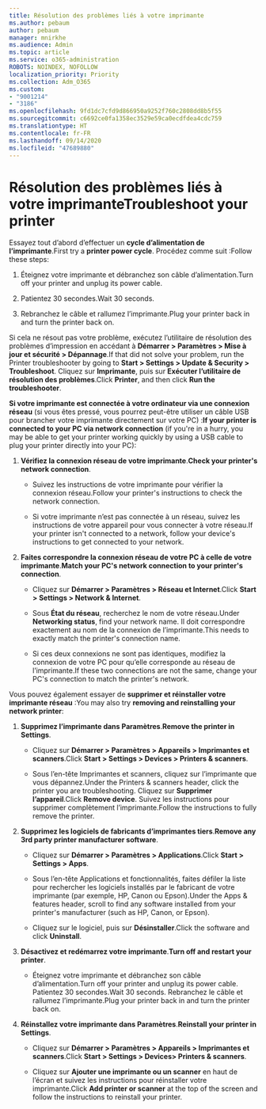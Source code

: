 ```yaml
---
title: Résolution des problèmes liés à votre imprimante
ms.author: pebaum
author: pebaum
manager: mnirkhe
ms.audience: Admin
ms.topic: article
ms.service: o365-administration
ROBOTS: NOINDEX, NOFOLLOW
localization_priority: Priority
ms.collection: Adm_O365
ms.custom:
- "9001214"
- "3186"
ms.openlocfilehash: 9fd1dc7cfd9d866950a9252f760c2808dd8b5f55
ms.sourcegitcommit: c6692ce0fa1358ec3529e59ca0ecdfdea4cdc759
ms.translationtype: HT
ms.contentlocale: fr-FR
ms.lasthandoff: 09/14/2020
ms.locfileid: "47689880"
---
```

# <a name="troubleshoot-your-printer"></a><span data-ttu-id="d8df3-102">Résolution des problèmes liés à votre imprimante</span><span class="sxs-lookup"><span data-stu-id="d8df3-102">Troubleshoot your printer</span></span>

<span data-ttu-id="d8df3-103">Essayez tout d’abord d’effectuer un **cycle d’alimentation de l’imprimante**.</span><span class="sxs-lookup"><span data-stu-id="d8df3-103">First try a **printer power cycle**.</span></span> <span data-ttu-id="d8df3-104">Procédez comme suit :</span><span class="sxs-lookup"><span data-stu-id="d8df3-104">Follow these steps:</span></span>

1. <span data-ttu-id="d8df3-105">Éteignez votre imprimante et débranchez son câble d’alimentation.</span><span class="sxs-lookup"><span data-stu-id="d8df3-105">Turn off your printer and unplug its power cable.</span></span>

2. <span data-ttu-id="d8df3-106">Patientez 30 secondes.</span><span class="sxs-lookup"><span data-stu-id="d8df3-106">Wait 30 seconds.</span></span>

3. <span data-ttu-id="d8df3-107">Rebranchez le câble et rallumez l’imprimante.</span><span class="sxs-lookup"><span data-stu-id="d8df3-107">Plug your printer back in and turn the printer back on.</span></span>

<span data-ttu-id="d8df3-108">Si cela ne résout pas votre problème, exécutez l’utilitaire de résolution des problèmes d’impression en accédant à **Démarrer > Paramètres > Mise à jour et sécurité > Dépannage**.</span><span class="sxs-lookup"><span data-stu-id="d8df3-108">If that did not solve your problem, run the Printer troubleshooter by going to **Start > Settings > Update & Security > Troubleshoot**.</span></span> <span data-ttu-id="d8df3-109">Cliquez sur **Imprimante**, puis sur **Exécuter l’utilitaire de résolution des problèmes**.</span><span class="sxs-lookup"><span data-stu-id="d8df3-109">Click **Printer**, and then click **Run the troubleshooter**.</span></span>

<span data-ttu-id="d8df3-110">**Si votre imprimante est connectée à votre ordinateur via une connexion réseau** (si vous êtes pressé, vous pourrez peut-être utiliser un câble USB pour brancher votre imprimante directement sur votre PC) :</span><span class="sxs-lookup"><span data-stu-id="d8df3-110">**If your printer is connected to your PC via network connection** (if you're in a hurry, you may be able to get your printer working quickly by using a USB cable to plug your printer directly into your PC):</span></span>

1. <span data-ttu-id="d8df3-111">**Vérifiez la connexion réseau de votre imprimante**.</span><span class="sxs-lookup"><span data-stu-id="d8df3-111">**Check your printer's network connection**.</span></span>
    
    - <span data-ttu-id="d8df3-112">Suivez les instructions de votre imprimante pour vérifier la connexion réseau.</span><span class="sxs-lookup"><span data-stu-id="d8df3-112">Follow your printer's instructions to check the network connection.</span></span>

    - <span data-ttu-id="d8df3-113">Si votre imprimante n’est pas connectée à un réseau, suivez les instructions de votre appareil pour vous connecter à votre réseau.</span><span class="sxs-lookup"><span data-stu-id="d8df3-113">If your printer isn't connected to a network, follow your device's instructions to get connected to your network.</span></span>

2. <span data-ttu-id="d8df3-114">**Faites correspondre la connexion réseau de votre PC à celle de votre imprimante**.</span><span class="sxs-lookup"><span data-stu-id="d8df3-114">**Match your PC's network connection to your printer's connection**.</span></span>

    - <span data-ttu-id="d8df3-115">Cliquez sur **Démarrer > Paramètres > Réseau et Internet**.</span><span class="sxs-lookup"><span data-stu-id="d8df3-115">Click **Start > Settings > Network & Internet**.</span></span>

    - <span data-ttu-id="d8df3-116">Sous **État du réseau**, recherchez le nom de votre réseau.</span><span class="sxs-lookup"><span data-stu-id="d8df3-116">Under **Networking status**, find your network name.</span></span> <span data-ttu-id="d8df3-117">Il doit correspondre exactement au nom de la connexion de l’imprimante.</span><span class="sxs-lookup"><span data-stu-id="d8df3-117">This needs to exactly match the printer's connection name.</span></span>

    - <span data-ttu-id="d8df3-118">Si ces deux connexions ne sont pas identiques, modifiez la connexion de votre PC pour qu’elle corresponde au réseau de l’imprimante.</span><span class="sxs-lookup"><span data-stu-id="d8df3-118">If these two connections are not the same, change your PC's connection to match the printer's network.</span></span>

<span data-ttu-id="d8df3-119">Vous pouvez également essayer de **supprimer et réinstaller votre imprimante réseau** :</span><span class="sxs-lookup"><span data-stu-id="d8df3-119">You may also try **removing and reinstalling your network printer**:</span></span>

1. <span data-ttu-id="d8df3-120">**Supprimez l’imprimante dans Paramètres**.</span><span class="sxs-lookup"><span data-stu-id="d8df3-120">**Remove the printer in Settings**.</span></span>

    - <span data-ttu-id="d8df3-121">Cliquez sur **Démarrer > Paramètres > Appareils > Imprimantes et scanners**.</span><span class="sxs-lookup"><span data-stu-id="d8df3-121">Click **Start > Settings > Devices > Printers & scanners**.</span></span>

    - <span data-ttu-id="d8df3-122">Sous l’en-tête Imprimantes et scanners, cliquez sur l’imprimante que vous dépannez.</span><span class="sxs-lookup"><span data-stu-id="d8df3-122">Under the Printers & scanners header, click the printer you are troubleshooting.</span></span> <span data-ttu-id="d8df3-123">Cliquez sur **Supprimer l’appareil**.</span><span class="sxs-lookup"><span data-stu-id="d8df3-123">Click **Remove device**.</span></span> <span data-ttu-id="d8df3-124">Suivez les instructions pour supprimer complètement l’imprimante.</span><span class="sxs-lookup"><span data-stu-id="d8df3-124">Follow the instructions to fully remove the printer.</span></span>

2. <span data-ttu-id="d8df3-125">**Supprimez les logiciels de fabricants d’imprimantes tiers**.</span><span class="sxs-lookup"><span data-stu-id="d8df3-125">**Remove any 3rd party printer manufacturer software**.</span></span>

    - <span data-ttu-id="d8df3-126">Cliquez sur **Démarrer > Paramètres > Applications**.</span><span class="sxs-lookup"><span data-stu-id="d8df3-126">Click **Start > Settings > Apps**.</span></span>

    - <span data-ttu-id="d8df3-127">Sous l’en-tête Applications et fonctionnalités, faites défiler la liste pour rechercher les logiciels installés par le fabricant de votre imprimante (par exemple, HP, Canon ou Epson).</span><span class="sxs-lookup"><span data-stu-id="d8df3-127">Under the Apps & features header, scroll to find any software installed from your printer's manufacturer (such as HP, Canon, or Epson).</span></span>

    - <span data-ttu-id="d8df3-128">Cliquez sur le logiciel, puis sur **Désinstaller**.</span><span class="sxs-lookup"><span data-stu-id="d8df3-128">Click the software and click **Uninstall**.</span></span>

3. <span data-ttu-id="d8df3-129">**Désactivez et redémarrez votre imprimante**.</span><span class="sxs-lookup"><span data-stu-id="d8df3-129">**Turn off and restart your printer**.</span></span>

    - <span data-ttu-id="d8df3-130">Éteignez votre imprimante et débranchez son câble d’alimentation.</span><span class="sxs-lookup"><span data-stu-id="d8df3-130">Turn off your printer and unplug its power cable.</span></span> <span data-ttu-id="d8df3-131">Patientez 30 secondes.</span><span class="sxs-lookup"><span data-stu-id="d8df3-131">Wait 30 seconds.</span></span> <span data-ttu-id="d8df3-132">Rebranchez le câble et rallumez l’imprimante.</span><span class="sxs-lookup"><span data-stu-id="d8df3-132">Plug your printer back in and turn the printer back on.</span></span>

4. <span data-ttu-id="d8df3-133">**Réinstallez votre imprimante dans Paramètres**.</span><span class="sxs-lookup"><span data-stu-id="d8df3-133">**Reinstall your printer in Settings**.</span></span>

    - <span data-ttu-id="d8df3-134">Cliquez sur **Démarrer > Paramètres > Appareils > Imprimantes et scanners**.</span><span class="sxs-lookup"><span data-stu-id="d8df3-134">Click **Start > Settings > Devices> Printers & scanners**.</span></span>
 
    - <span data-ttu-id="d8df3-135">Cliquez sur **Ajouter une imprimante ou un scanner** en haut de l’écran et suivez les instructions pour réinstaller votre imprimante.</span><span class="sxs-lookup"><span data-stu-id="d8df3-135">Click **Add printer or scanner** at the top of the screen and follow the instructions to reinstall your printer.</span></span>
